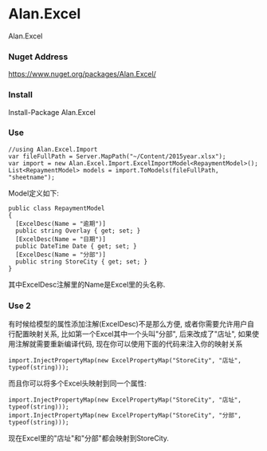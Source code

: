 # Alan.Excel
Alan.Excel

### Nuget Address

  https://www.nuget.org/packages/Alan.Excel/
  
### Install
  
  Install-Package Alan.Excel
  
### Use

    //using Alan.Excel.Import
    var fileFullPath = Server.MapPath("~/Content/2015year.xlsx");
    var import = new Alan.Excel.Import.ExcelImportModel<RepaymentModel>();
    List<RepaymentModel> models = import.ToModels(fileFullPath, "sheetname");
  
Model定义如下:


    public class RepaymentModel
    {
      [ExcelDesc(Name = "逾期")]
      public string Overlay { get; set; }
      [ExcelDesc(Name = "日期")]
      public DateTime Date { get; set; }
      [ExcelDesc(Name = "分部")]
      public string StoreCity { get; set; }
    }
  
  
其中ExcelDesc注解里的Name是Excel里的头名称.

### Use 2

有时候给模型的属性添加注解(ExcelDesc)不是那么方便, 或者你需要允许用户自行配置映射关系, 比如第一个Excel其中一个头叫"分部", 后来改成了"店址", 如果使用注解就需要重新编译代码, 现在你可以使用下面的代码来注入你的映射关系
	
	import.InjectPropertyMap(new ExcelPropertyMap("StoreCity", "店址", typeof(string)));

而且你可以将多个Excel头映射到同一个属性:

	import.InjectPropertyMap(new ExcelPropertyMap("StoreCity", "店址", typeof(string)));
	import.InjectPropertyMap(new ExcelPropertyMap("StoreCity", "分部", typeof(string)));

现在Excel里的"店址"和"分部"都会映射到StoreCity.

